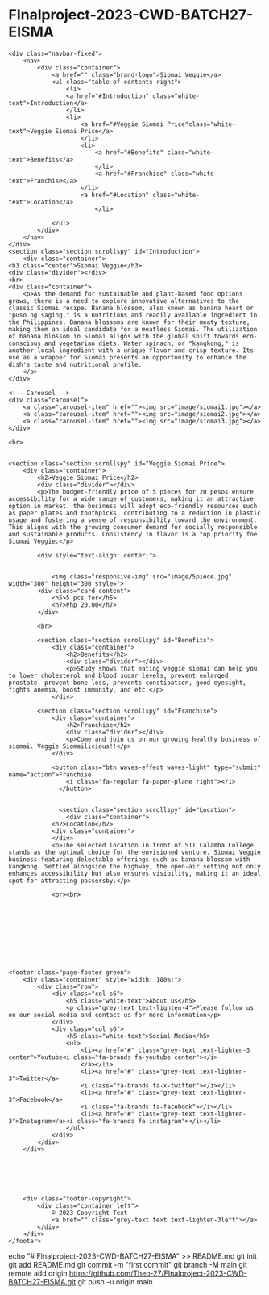 # FInalproject-2023-CWD-BATCH27-EISMA
<!DOCTYPE html>
<html lang="en">
<head>
    <meta charset="UTF-8">
    <meta name="viewport" content="width=device-width, initial-scale=1.0">
    <!-- font awesome -->
    <script src="https://kit.fontawesome.com/66eb229dd4.js" crossorigin="anonymous"></script>
    <!-- font awesome cdnjs -->
    <link rel="stylesheet" href="https://cdnjs.cloudflare.com/ajax/libs/font-awesome/6.4.2/css/all.min.css" integrity="sha512-z3gLpd7yknf1YoNbCzqRKc4qyor8gaKU1qmn+CShxbuBusANI9QpRohGBreCFkKxLhei6S9CQXFEbbKuqLg0DA==" crossorigin="anonymous" referrerpolicy="no-referrer" />
    <!-- Compiled and minified CSS -->
    <link rel="stylesheet" href="https://cdnjs.cloudflare.com/ajax/libs/materialize/1.0.0/css/materialize.min.css">
   <link rel="stylesheet" href="style.css">
    <title>Final Project</title>
</head>
<body>
    
    <div class="navbar-fixed">
        <nav>
            <div class="container">
                <a href="" class="brand-logo">Siomai Veggie</a>
                <ul class="table-of-contents right">
                    <li>
                    <a href="#Introduction" class="white-text">Introduction</a>
                    </li>
                    <li>
                        <a href="#Veggie Siomai Price"class="white-text">Veggie Siomai Price</a>
                        </li>
                        <li>
                            <a href="#Benefits" class="white-text">Benefits</a>
                            </li>
                            <a href="#Franchise" class="white-text">Franchise</a>
                        </li>
                        <a href="#Location" class="white-text">Location</a>
                            </li>
                   
                </ul>
            </div>
        </nav>
    </div>
    <section class="section scrollspy" id="Introduction">
        <div class="container">
    <h3 class="center">Siomai Veggie</h3>
    <div class="divider"></div>
    <br>
    <div class="container">
        <p>As the demand for sustainable and plant-based food options grows, there is a need to explore innovative alternatives to the classic Siomai recipe. Banana blossom, also known as banana heart or "puso ng saging," is a nutritious and readily available ingredient in the Philippines. Banana blossoms are known for their meaty texture, making them an ideal candidate for a meatless Siomai. The utilization of banana blossom in Siomai aligns with the global shift towards eco-conscious and vegetarian diets. Water spinach, or "kangkong," is another local ingredient with a unique flavor and crisp texture. Its use as a wrapper for Siomai presents an opportunity to enhance the dish's taste and nutritional profile.
        </p>
    </div>
        
    <!-- Carousel -->
    <div class="carousel">
        <a class="carousel-item" href=""><img src="image/siomai1.jpg"></a>
        <a class="carousel-item" href=""><img src="image/siomai2.jpg"></a>
        <a class="carousel-item" href=""><img src="image/siomai3.jpg"></a>
    </div>

    <br>

    
    <section class="section scrollspy" id="Veggie Siomai Price">
        <div class="container">
            <h2>Veggie Siomai Price</h2>
            <div class="divider"></div>
            <p>The budget-friendly price of 5 pieces for 20 pesos ensure accessibility for a wide range of customers, making it an attractive option in market. the business will adopt eco-friendly resources such as paper plates and toothpicks, contributing to a reduction in plastic usage and fostering a sense of responsibility toward the environment. This aligns with the growing consumer demand for socially responsible and sustainable products. Consistency in flavor is a top priority foe Siomai Veggie.</p>

            <div style="text-align: center;">
                
                
                <img class="responsive-img" src="image/5piece.jpg" width="300" height="300 style=">
            <div class="card-content">
                <h5>5 pcs for</h5>
                <h7>Php 20.00</h7>
            </div>
            
            <br>

            <section class="section scrollspy" id="Benefits">
                <div class="container">
                    <h2>Benefits</h2>
                    <div class="divider"></div>
                    <p>Study shows that eating veggie siomai can help you to lower cholesterol and blood sugar levels, prevent enlarged prostate, prevent bone loss, prevents constipation, good eyesight, fights anemia, boost immunity, and etc.</p>
                </div>

            <section class="section scrollspy" id="Franchise">
                <div class="container">
                    <h2>Franchise</h2>
                    <div class="divider"></div>
                    <p>Come and join us on our growing healthy business of siomai. Veggie Siomailicious!!</p>
                </div> 

                <button class="btn waves-effect waves-light" type="submit" name="action">Franchise
                    <i class="fa-regular fa-paper-plane right"></i>
                  </button>


                  <section class="section scrollspy" id="Location">
                    <div class="container">
                <h2>Location</h2>
                <div class="container">
                </div>
                <p>The selected location in front of STI Calamba College stands as the optimal choice for the envisioned venture. Siomai Veggie business featuring delectable offerings such as banana blossom with kangkong. Settled alongside the highway, the open-air setting not only enhances accessibility but also ensures visibility, making it an ideal spot for attracting passersby.</p>

                <br><br>






    



    <footer class="page-footer green">
        <div class="container" style="width: 100%;">
            <div class="row">
                <div class="col s6">
                    <h5 class="white-text">About us</h5>
                    <p class="grey-text text-lighten-4">Please follow us on our social media and contact us for more information</p>
                </div>
                <div class="col s6">
                    <h5 class="white-text">Social Media</h5>
                    <ul>
                        <li><a href="#" class="grey-text text-lighten-3 center">Youtube<i class="fa-brands fa-youtube center"></i>
                        </a></li>
                        <li><a href="#" class="grey-text text-lighten-3">Twitter</a>
                        <i class="fa-brands fa-x-twitter"></i></li>
                        <li><a href="#" class="grey-text text-lighten-3">Facebook</a>
                        <i class="fa-brands fa-facebook"></i></li>
                        <li><a href="#" class="grey-text text-lighten-3">Instagram</a><i class="fa-brands fa-instagram"></i></li>
                    </ul>
                </div>
            </div>
        </div>
    





        <div class="footer-copyright">
            <div class="container left">
                © 2023 Copyright Text
                <a href="" class="grey-text text text-lighten-3left"></a>
            </div>
        </div>
    </footer>
    
    

 <!-- Jquery CDN -->
 <script src="https://code.jquery.com/jquery-3.7.1.min.js" integrity="sha256-/JqT3SQfawRcv/BIHPThkBvs0OEvtFFmqPF/lYI/Cxo=" crossorigin="anonymous"></script>
 <!-- Compiled and minified JavaScript -->
 <script src="https://cdnjs.cloudflare.com/ajax/libs/materialize/1.0.0/js/materialize.min.js"></script>

 <script>$(document).ready(function(){
    $('.parallax').parallax();
  });
  $(document).ready(function(){
$('.scrollspy').scrollSpy();
});
  
$(document).ready(function(){
    
    $('.carousel').carousel({
        duration: 1000,
            dist: 80,
            shift: 10,
            padding: 100
    });
  });
  
</script>
echo "# FInalproject-2023-CWD-BATCH27-EISMA" >> README.md
git init
git add README.md
git commit -m "first commit"
git branch -M main
git remote add origin https://github.com/Theo-27/FInalproject-2023-CWD-BATCH27-EISMA.git
git push -u origin main
</body>
</html>

